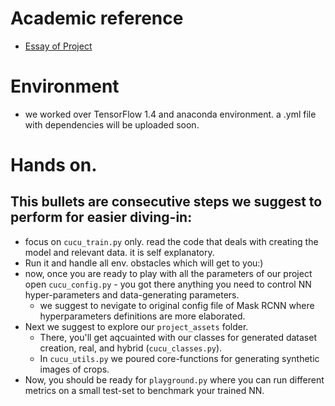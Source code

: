 # Academic reference 
* [Essay of Project](ourEssay.pdf)


# Environment
* we worked over TensorFlow 1.4 and anaconda environment. a .yml file with dependencies will be uploaded soon.

# Hands on.
## This bullets are consecutive steps we suggest to perform for easier diving-in:
* focus on `cucu_train.py` only. read the code that deals with creating the model and relevant data. it is self explanatory.
* Run it and handle all env. obstacles which will get to you:)
* now, once you are ready to play with all the parameters of our project open `cucu_config.py` - you got there anything you need to control NN hyper-parameters and data-generating parameters.
  * we suggest to nevigate to original config file of Mask RCNN where hyperparameters definitions are more elaborated.
* Next we suggest to explore our `project_assets` folder.
  * There, you'll get aqcuainted with our classes for generated dataset creation, real, and hybrid (`cucu_classes.py`).
  * In `cucu_utils.py`  we poured core-functions for generating synthetic images of crops.
* Now, you should be ready for `playground.py` where you can run different metrics on a small test-set to benchmark your trained NN.

  


